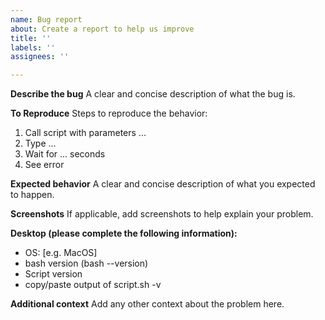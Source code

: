 ```yaml
---
name: Bug report
about: Create a report to help us improve
title: ''
labels: ''
assignees: ''

---
```


**Describe the bug**
A clear and concise description of what the bug is.

**To Reproduce**
Steps to reproduce the behavior:
1. Call script with parameters ...
2. Type ...
3. Wait for ... seconds
4. See error

**Expected behavior**
A clear and concise description of what you expected to happen.

**Screenshots**
If applicable, add screenshots to help explain your problem.

**Desktop (please complete the following information):**
 - OS: [e.g. MacOS]
 - bash version (bash --version)
 - Script version
 - copy/paste output of script.sh -v

**Additional context**
Add any other context about the problem here.

